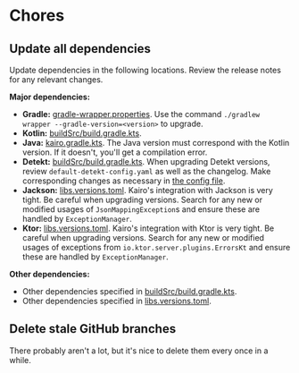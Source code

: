 # Chores

## Update all dependencies

Update dependencies in the following locations.
Review the release notes for any relevant changes.

**Major dependencies:**

- **Gradle:** [gradle-wrapper.properties](../gradle/wrapper/gradle-wrapper.properties).
  Use the command `./gradlew wrapper --gradle-version=<version>` to upgrade.
- **Kotlin:** [buildSrc/build.gradle.kts](../buildSrc/build.gradle.kts).
- **Java:** [kairo.gradle.kts](../buildSrc/src/main/kotlin/kairo.gradle.kts).
  The Java version must correspond with the Kotlin version.
  If it doesn't, you'll get a compilation error.
- **Detekt:** [buildSrc/build.gradle.kts](../buildSrc/build.gradle.kts).
  When upgrading Detekt versions, review `default-detekt-config.yaml` as well as the changelog.
  Make corresponding changes as necessary in [the config file](../.detekt/config.yaml).
- **Jackson:** [libs.versions.toml](../gradle/libs.versions.toml).
  Kairo's integration with Jackson is very tight. Be careful when upgrading versions.
  Search for any new or modified usages of `JsonMappingException`s
  and ensure these are handled by `ExceptionManager`.
- **Ktor:** [libs.versions.toml](../gradle/libs.versions.toml).
  Kairo's integration with Ktor is very tight. Be careful when upgrading versions.
  Search for any new or modified usages of exceptions from `io.ktor.server.plugins.ErrorsKt`
  and ensure these are handled by `ExceptionManager`.

**Other dependencies:**

- Other dependencies specified in [buildSrc/build.gradle.kts](../buildSrc/build.gradle.kts).
- Other dependencies specified in [libs.versions.toml](../gradle/libs.versions.toml).

## Delete stale GitHub branches

There probably aren't a lot, but it's nice to delete them every once in a while.
